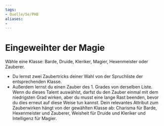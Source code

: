 ```yaml
---
tags:
- Quelle/5e/PHB
aliases:
- 
---
```

# Eingeweihter der Magie

Wähle eine Klasse: Barde, Druide, Kleriker, Magier, Hexenmeister oder Zauberer.

- Du lernst zwei Zaubertricks deiner Wahl von der Spruchliste der entsprechenden Klasse.
- Außerdem lernst du einen Zauber des 1. Grades von derselben Liste. Wenn du dieses Talent auswählst, darfst du den Zauber einmal mit dem niedrigsten Grad wirken, aber du musst eine lange Rast beenden, bevor du dies erneut auf diese Weise tun kannst. Dein relevantes Attribut zum Zauberwirken hängt von der gewählten Klasse ab: Charisma für Barde, Hexenmeister und Zauberer, Weisheit für Druide und Kleriker und Intelligenz für Magier.